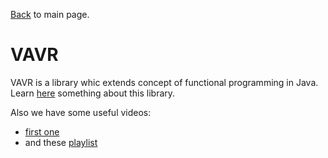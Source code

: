 
[Back](../README.md) to main page.

# VAVR

VAVR is a library whic extends concept of functional programming in Java. <br/>
Learn [here](https://www.baeldung.com/vavr) something about this library. <br/>

Also we have some useful videos:
- [first one](https://www.youtube.com/watch?v=2JTlFAjhL3U)
- and these [playlist](https://www.youtube.com/watch?v=ucIkbMYdU14&list=PLF5X0J2bZ_k5fVHsE9gb18llOFKHiZbfP)
